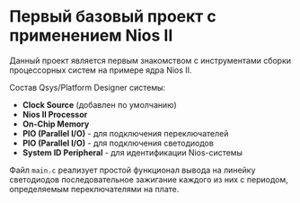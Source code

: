 # Первый базовый проект с применением Nios II

Данный проект является первым знакомством с инструментами сборки процессорных систем на примере ядра Nios II.

Состав Qsys/Platform Designer системы:

- **Clock Source** (добавлен по умолчанию)
- **Nios II Processor**
- **On-Chip Memory**
- **PIO (Parallel I/O)** - для подключения переключателей
- **PIO (Parallel I/O)** - для подключения светодиодов
- **System ID Peripheral** - для идентификации Nios-системы

Файл `main.c` реализует простой функционал вывода на линейку светодиодов последовательное зажигание каждого из них с периодом, определяемым переключателями на плате.